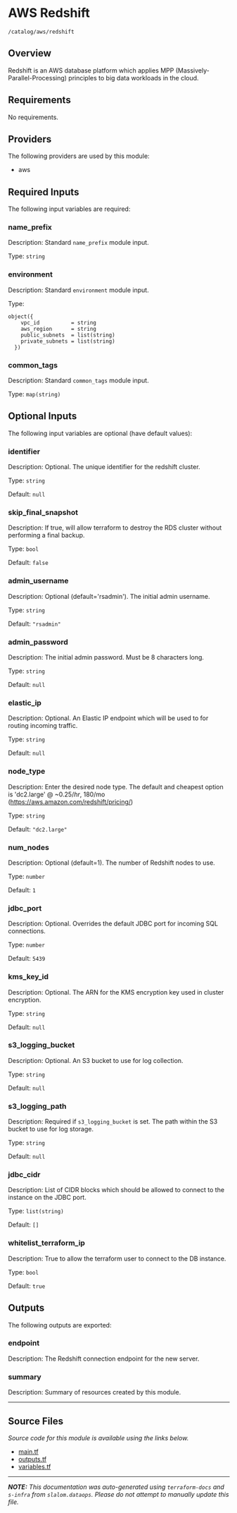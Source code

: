# AWS Redshift

`/catalog/aws/redshift`

## Overview

Redshift is an AWS database platform which applies MPP (Massively-Parallel-Processing) principles to big data workloads in the cloud.

## Requirements

No requirements.

## Providers

The following providers are used by this module:

- aws

## Required Inputs

The following input variables are required:

### name_prefix

Description: Standard `name_prefix` module input.

Type: `string`

### environment

Description: Standard `environment` module input.

Type:

```hcl
object({
    vpc_id          = string
    aws_region      = string
    public_subnets  = list(string)
    private_subnets = list(string)
  })
```

### common_tags

Description: Standard `common_tags` module input.

Type: `map(string)`

## Optional Inputs

The following input variables are optional (have default values):

### identifier

Description: Optional. The unique identifier for the redshift cluster.

Type: `string`

Default: `null`

### skip_final_snapshot

Description: If true, will allow terraform to destroy the RDS cluster without performing a final backup.

Type: `bool`

Default: `false`

### admin_username

Description: Optional (default='rsadmin'). The initial admin username.

Type: `string`

Default: `"rsadmin"`

### admin_password

Description: The initial admin password. Must be 8 characters long.

Type: `string`

Default: `null`

### elastic_ip

Description: Optional. An Elastic IP endpoint which will be used to for routing incoming traffic.

Type: `string`

Default: `null`

### node_type

Description: Enter the desired node type. The default and cheapest option is 'dc2.large' @ ~$0.25/hr, ~$180/mo (https://aws.amazon.com/redshift/pricing/)

Type: `string`

Default: `"dc2.large"`

### num_nodes

Description: Optional (default=1). The number of Redshift nodes to use.

Type: `number`

Default: `1`

### jdbc_port

Description: Optional. Overrides the default JDBC port for incoming SQL connections.

Type: `number`

Default: `5439`

### kms_key_id

Description: Optional. The ARN for the KMS encryption key used in cluster encryption.

Type: `string`

Default: `null`

### s3_logging_bucket

Description: Optional. An S3 bucket to use for log collection.

Type: `string`

Default: `null`

### s3_logging_path

Description: Required if `s3_logging_bucket` is set. The path within the S3 bucket to use for log storage.

Type: `string`

Default: `null`

### jdbc_cidr

Description: List of CIDR blocks which should be allowed to connect to the instance on the JDBC port.

Type: `list(string)`

Default: `[]`

### whitelist_terraform_ip

Description: True to allow the terraform user to connect to the DB instance.

Type: `bool`

Default: `true`

## Outputs

The following outputs are exported:

### endpoint

Description: The Redshift connection endpoint for the new server.

### summary

Description: Summary of resources created by this module.

---

## Source Files

_Source code for this module is available using the links below._

- [main.tf](https://github.com/slalom-ggp/dataops-infra/tree/main//catalog/aws/redshift/main.tf)
- [outputs.tf](https://github.com/slalom-ggp/dataops-infra/tree/main//catalog/aws/redshift/outputs.tf)
- [variables.tf](https://github.com/slalom-ggp/dataops-infra/tree/main//catalog/aws/redshift/variables.tf)

---

_**NOTE:** This documentation was auto-generated using
`terraform-docs` and `s-infra` from `slalom.dataops`.
Please do not attempt to manually update this file._
